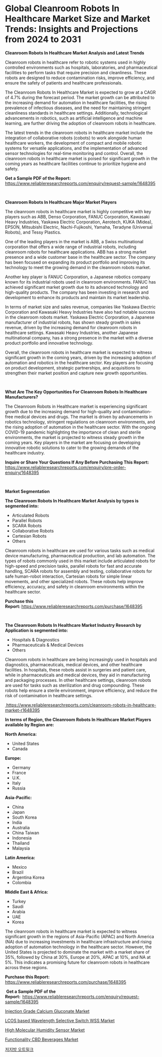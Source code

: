 <p><h1>Global Cleanroom Robots In Healthcare Market Size and Market Trends: Insights and Projections from 2024 to 2031</h1></p><p><strong>Cleanroom Robots In Healthcare Market Analysis and Latest Trends</strong></p>
<p><p>Cleanroom robots in healthcare refer to robotic systems used in highly controlled environments such as hospitals, laboratories, and pharmaceutical facilities to perform tasks that require precision and cleanliness. These robots are designed to reduce contamination risks, improve efficiency, and ensure the safety of patients and healthcare professionals.</p><p>The Cleanroom Robots In Healthcare Market is expected to grow at a CAGR of 4.7% during the forecast period. The market growth can be attributed to the increasing demand for automation in healthcare facilities, the rising prevalence of infectious diseases, and the need for maintaining stringent cleanliness standards in healthcare settings. Additionally, technological advancements in robotics, such as artificial intelligence and machine learning, are further driving the adoption of cleanroom robots in healthcare.</p><p>The latest trends in the cleanroom robots in healthcare market include the integration of collaborative robots (cobots) to work alongside human healthcare workers, the development of compact and mobile robotic systems for versatile applications, and the implementation of advanced sensor technologies for real-time monitoring and control. Overall, the cleanroom robots in healthcare market is poised for significant growth in the coming years as healthcare facilities continue to prioritize hygiene and safety.</p></p>
<p><strong>Get a Sample PDF of the Report:&nbsp;</strong> <a href="https://www.reliableresearchreports.com/enquiry/request-sample/1648395">https://www.reliableresearchreports.com/enquiry/request-sample/1648395</a></p>
<p>&nbsp;</p>
<p><strong>Cleanroom Robots In Healthcare Major Market Players</strong></p>
<p><p>The cleanroom robots in healthcare market is highly competitive with key players such as ABB, Denso Corporation, FANUC Corporation, Kawasaki Heavy Industries, Yaskawa Electric Corporation, Aerotech, KUKA (Midea), EPSON, Mitsubishi Electric, Nachi-Fujikoshi, Yamaha, Teradyne (Universal Robots), and Tessy Plastics.</p><p>One of the leading players in the market is ABB, a Swiss multinational corporation that offers a wide range of industrial robots, including cleanroom robots for healthcare applications. ABB has a strong market presence and a wide customer base in the healthcare sector. The company has been focused on expanding its product portfolio and improving its technology to meet the growing demand in the cleanroom robots market.</p><p>Another key player is FANUC Corporation, a Japanese robotics company known for its industrial robots used in cleanroom environments. FANUC has achieved significant market growth due to its advanced technology and high-quality products. The company has been investing in research and development to enhance its products and maintain its market leadership.</p><p>In terms of market size and sales revenue, companies like Yaskawa Electric Corporation and Kawasaki Heavy Industries have also had notable success in the cleanroom robots market. Yaskawa Electric Corporation, a Japanese manufacturer of industrial robots, has shown steady growth in sales revenue, driven by the increasing demand for cleanroom robots in healthcare settings. Kawasaki Heavy Industries, another Japanese multinational company, has a strong presence in the market with a diverse product portfolio and innovative technology.</p><p>Overall, the cleanroom robots in healthcare market is expected to witness significant growth in the coming years, driven by the increasing adoption of automation and robotics in the healthcare sector. Key players are focusing on product development, strategic partnerships, and acquisitions to strengthen their market position and capture new growth opportunities.</p></p>
<p>&nbsp;</p>
<p><strong>What Are The Key Opportunities For Cleanroom Robots In Healthcare Manufacturers?</strong></p>
<p><p>The Cleanroom Robots in Healthcare market is experiencing significant growth due to the increasing demand for high-quality and contamination-free medical devices and drugs. The market is driven by advancements in robotics technology, stringent regulations on cleanroom environments, and the rising adoption of automation in the healthcare sector. With the ongoing COVID-19 pandemic highlighting the importance of clean and sterile environments, the market is projected to witness steady growth in the coming years. Key players in the market are focusing on developing innovative robotic solutions to cater to the growing demands of the healthcare industry.</p></p>
<p><strong>Inquire or Share Your Questions If Any Before Purchasing This Report:</strong> <a href="https://www.reliableresearchreports.com/enquiry/pre-order-enquiry/1648395">https://www.reliableresearchreports.com/enquiry/pre-order-enquiry/1648395</a></p>
<p>&nbsp;</p>
<p><strong>Market Segmentation</strong></p>
<p><strong>The Cleanroom Robots In Healthcare Market Analysis by types is segmented into:</strong></p>
<p><ul><li>Articulated Robots</li><li>Parallel Robots</li><li>SCARA Robots</li><li>Collaborative Robots</li><li>Cartesian Robots</li><li>Others</li></ul></p>
<p><p>Cleanroom robots in healthcare are used for various tasks such as medical device manufacturing, pharmaceutical production, and lab automation. The types of robots commonly used in this market include articulated robots for high-speed and precision tasks, parallel robots for fast and accurate handling, SCARA robots for assembly and testing, collaborative robots for safe human-robot interaction, Cartesian robots for simple linear movements, and other specialized robots. These robots help improve efficiency, accuracy, and safety in cleanroom environments within the healthcare sector.</p></p>
<p><strong>Purchase this Report:&nbsp;</strong><a href="https://www.reliableresearchreports.com/purchase/1648395">https://www.reliableresearchreports.com/purchase/1648395</a></p>
<p>&nbsp;</p>
<p><strong>The Cleanroom Robots In Healthcare Market Industry Research by Application is segmented into:</strong></p>
<p><ul><li>Hospitals & Diagnostics</li><li>Pharmaceuticals & Medical Devices</li><li>Others</li></ul></p>
<p><p>Cleanroom robots in healthcare are being increasingly used in hospitals and diagnostics, pharmaceuticals, medical devices, and other healthcare facilities. In hospitals, these robots assist in surgeries and patient care, while in pharmaceuticals and medical devices, they aid in manufacturing and packaging processes. In other healthcare settings, cleanroom robots are used for tasks such as sterilization and drug compounding. These robots help ensure a sterile environment, improve efficiency, and reduce the risk of contamination in healthcare settings.</p></p>
<p><a href="https://www.reliableresearchreports.com/cleanroom-robots-in-healthcare-market-r1648395">&nbsp;https://www.reliableresearchreports.com/cleanroom-robots-in-healthcare-market-r1648395</a></p>
<p><strong>In terms of Region, the Cleanroom Robots In Healthcare Market Players available by Region are:</strong></p>
<p>
    <p> <strong> North America: </strong>
        <ul>
            <li>United States</li>
            <li>Canada</li>
        </ul>
        </p> 
    <p> <strong> Europe: </strong>
        <ul>
            <li>Germany</li>
            <li>France</li>
            <li>U.K.</li>
            <li>Italy</li>
            <li>Russia</li>
        </ul>
        </p> 
    <p> <strong> Asia-Pacific: </strong>
        <ul>
            <li>China</li>
            <li>Japan</li>
            <li>South Korea</li>
            <li>India</li>
            <li>Australia</li>
            <li>China Taiwan</li>
            <li>Indonesia</li>
            <li>Thailand</li>
            <li>Malaysia</li>
        </ul>
        </p> 
    <p> <strong> Latin America: </strong>
        <ul>
            <li>Mexico</li>
            <li>Brazil</li>
            <li>Argentina Korea</li>
            <li>Colombia</li>
        </ul>
        </p> 
    <p> <strong> Middle East & Africa: </strong>
        <ul>
            <li>Turkey</li>
            <li>Saudi</li>
            <li>Arabia</li>
            <li>UAE</li>
            <li>Korea</li>
        </ul>
    </p>
    </p>
<p><p>The cleanroom robots in healthcare market is expected to witness significant growth in the regions of Asia-Pacific (APAC) and North America (NA) due to increasing investments in healthcare infrastructure and rising adoption of automation technology in the healthcare sector. However, the United States is projected to dominate the market with a market share of 35%, followed by China at 30%, Europe at 20%, APAC at 10%, and NA at 5%. This indicates a promising future for cleanroom robots in healthcare across these regions.</p></p>
<p><strong>Purchase this Report: </strong><a href="https://www.reliableresearchreports.com/purchase/1648395">https://www.reliableresearchreports.com/purchase/1648395</a></p>
<p>&nbsp;<strong>Get a Sample PDF of the Report:&nbsp;&nbsp;</strong><a href="https://www.reliableresearchreports.com/enquiry/request-sample/1648395">https://www.reliableresearchreports.com/enquiry/request-sample/1648395</a></p>
<p><strong></strong></p>
<p><p><a href="https://github.com/Alonsoolds3wq1d81czn8rbol/Market-Research-Report-List-2/blob/main/injection-grade-calcium-gluconate-market.md">Injection Grade Calcium Gluconate Market</a></p><p><a href="https://issuu.com/reportprime-2/docs/lcos-based-wavelength-selective-swi_ee022f600cc75e">LCOS based Wavelength Selective Switch WSS Market</a></p><p><a href="https://issuu.com/reportprime-2/docs/high-molecular-humidity-sensor-market-size-2030.pp">High Molecular Humidity Sensor Market</a></p><p><a href="https://github.com/yemakinde/Market-Research-Report-List-3/blob/main/functionality-cbd-beverages-market.md">Functionality CBD Beverages Market</a></p><p><a href="https://github.com/raap8632/Market-Research-Report-List-1/blob/main/7586201103666.md">저지방 오트밀크</a></p></p>